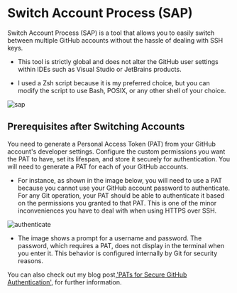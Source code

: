 # Switch Account Process (SAP)
Switch Account Process (SAP) is a tool that allows you to easily switch between multiple GitHub accounts without the hassle of dealing with SSH keys.

- This tool is strictly global and does not alter the GitHub user settings within IDEs such as Visual Studio or JetBrains products.

- I used a Zsh script because it is my preferred choice, but you can modify the script to use Bash, POSIX, or any other shell of your choice.

![sap](https://github.com/osag1e/sap/blob/main/sap.png)

## Prerequisites after Switching Accounts

You need to generate a Personal Access Token (PAT) from your GitHub account's developer settings. Configure the custom permissions you want the PAT to have, set its lifespan, and store it securely for authentication. You will need to generate a PAT for each of your GitHub accounts.

- For instance, as shown in the image below, you will need to use a PAT because you cannot use your GitHub account password to authenticate. For any Git operation, your PAT should be able to authenticate it based on the permissions you granted to that PAT. This is one of the minor inconveniences you have to deal with when using HTTPS over SSH.

![authenticate](https://github.com/osag1e/sap/blob/main/authenticate.png)

- The image shows a prompt for a username and password. The password, which requires a PAT, does not display in the terminal when you enter it. This behavior is configured internally by Git for security reasons.

You can also check out my blog post,['PATs for Secure GitHub Authentication'](https://osag1e.dev/blog1), for further information.  

